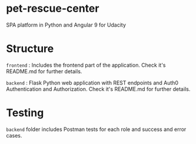 # pet-rescue-center
SPA platform in Python and Angular 9 for Udacity

# Structure

`frontend` : Includes the frontend part of the application. Check it's README.md for further details.

`backend` : Flask Python web application with REST endpoints and Auth0 Authentication and Authorization. Check it's README.md for further details.

# Testing

`backend` folder includes Postman tests for each role and success and error cases.
